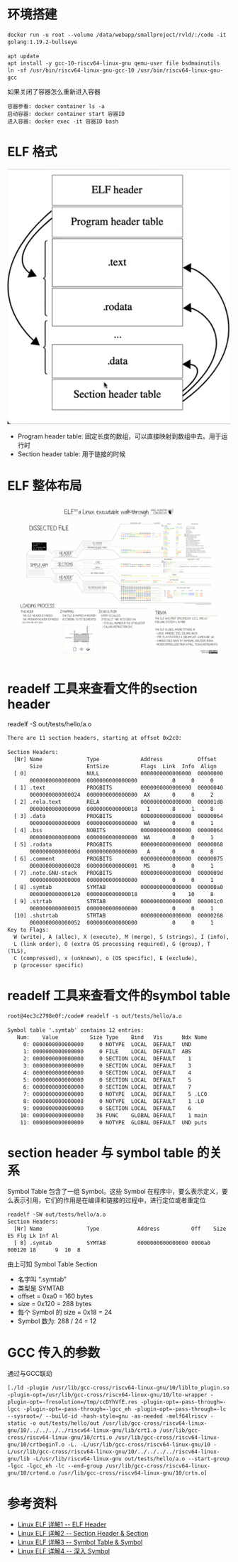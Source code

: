 # 环境搭建
```
docker run -u root --volume /data/webapp/smallproject/rvld/:/code -it golang:1.19.2-bullseye

apt update
apt install -y gcc-10-riscv64-linux-gnu qemu-user file bsdmainutils
ln -sf /usr/bin/riscv64-linux-gnu-gcc-10 /usr/bin/riscv64-linux-gnu-gcc
```

如果关闭了容器怎么重新进入容器
```
容器参看: docker container ls -a
启动容器: docker container start 容器ID
进入容器: docker exec -it 容器ID bash
```

# ELF 格式
![ELF](./imgs/ELF文件格式.png)
- Program header table: 固定长度的数组，可以直接映射到数组中去。用于运行时
- Section header table: 用于链接的时候

# ELF 整体布局
![ELF 整体布局](./imgs/elf文件.png)

# readelf 工具来查看文件的section header
readelf -S out/tests/hello/a.o
```
There are 11 section headers, starting at offset 0x2c0:

Section Headers:
  [Nr] Name              Type             Address           Offset
       Size              EntSize          Flags  Link  Info  Align
  [ 0]                   NULL             0000000000000000  00000000
       0000000000000000  0000000000000000           0     0     0
  [ 1] .text             PROGBITS         0000000000000000  00000040
       0000000000000024  0000000000000000  AX       0     0     2
  [ 2] .rela.text        RELA             0000000000000000  000001d8
       0000000000000090  0000000000000018   I       8     1     8
  [ 3] .data             PROGBITS         0000000000000000  00000064
       0000000000000000  0000000000000000  WA       0     0     1
  [ 4] .bss              NOBITS           0000000000000000  00000064
       0000000000000000  0000000000000000  WA       0     0     1
  [ 5] .rodata           PROGBITS         0000000000000000  00000068
       000000000000000d  0000000000000000   A       0     0     8
  [ 6] .comment          PROGBITS         0000000000000000  00000075
       0000000000000028  0000000000000001  MS       0     0     1
  [ 7] .note.GNU-stack   PROGBITS         0000000000000000  0000009d
       0000000000000000  0000000000000000           0     0     1
  [ 8] .symtab           SYMTAB           0000000000000000  000000a0
       0000000000000120  0000000000000018           9    10     8
  [ 9] .strtab           STRTAB           0000000000000000  000001c0
       0000000000000015  0000000000000000           0     0     1
  [10] .shstrtab         STRTAB           0000000000000000  00000268
       0000000000000052  0000000000000000           0     0     1
Key to Flags:
  W (write), A (alloc), X (execute), M (merge), S (strings), I (info),
  L (link order), O (extra OS processing required), G (group), T (TLS),
  C (compressed), x (unknown), o (OS specific), E (exclude),
  p (processor specific)
```

# readelf 工具来查看文件的symbol table
```
root@4ec3c2798e0f:/code# readelf -s out/tests/hello/a.o

Symbol table '.symtab' contains 12 entries:
   Num:    Value          Size Type    Bind   Vis      Ndx Name
     0: 0000000000000000     0 NOTYPE  LOCAL  DEFAULT  UND
     1: 0000000000000000     0 FILE    LOCAL  DEFAULT  ABS
     2: 0000000000000000     0 SECTION LOCAL  DEFAULT    1
     3: 0000000000000000     0 SECTION LOCAL  DEFAULT    3
     4: 0000000000000000     0 SECTION LOCAL  DEFAULT    4
     5: 0000000000000000     0 SECTION LOCAL  DEFAULT    5
     6: 0000000000000000     0 SECTION LOCAL  DEFAULT    7
     7: 0000000000000000     0 NOTYPE  LOCAL  DEFAULT    5 .LC0
     8: 0000000000000008     0 NOTYPE  LOCAL  DEFAULT    1 .L0
     9: 0000000000000000     0 SECTION LOCAL  DEFAULT    6
    10: 0000000000000000    36 FUNC    GLOBAL DEFAULT    1 main
    11: 0000000000000000     0 NOTYPE  GLOBAL DEFAULT  UND puts
```

# section header 与 symbol table 的关系
Symbol Table 包含了一组 Symbol。这些 Symbol 在程序中，要么表示定义，要么表示引用，它们的作用是在编译和链接的过程中，进行定位或者重定位

```
readelf -SW out/tests/hello/a.o
Section Headers:
  [Nr] Name              Type            Address          Off    Size   ES Flg Lk Inf Al
  [ 8] .symtab           SYMTAB          0000000000000000 0000a0 000120 18      9  10  8
```

由上可知 Symbol Table Section
- 名字叫 “.symtab”
- 类型是 SYMTAB
- offset = 0xa0 =  160 bytes
- size = 0x120 = 288 bytes
- 每个 Symbol 的 size = 0x18  = 24
- Symbol 数为: 288 / 24 = 12

# GCC 传入的参数
通过与GCC联动
```
[./ld -plugin /usr/lib/gcc-cross/riscv64-linux-gnu/10/liblto_plugin.so -plugin-opt=/usr/lib/gcc-cross/riscv64-linux-gnu/10/lto-wrapper -plugin-opt=-fresolution=/tmp/ccDYhVfE.res -plugin-opt=-pass-through=-lgcc -plugin-opt=-pass-through=-lgcc_eh -plugin-opt=-pass-through=-lc --sysroot=/ --build-id -hash-style=gnu -as-needed -melf64lriscv -static -o out/tests/hello/out /usr/lib/gcc-cross/riscv64-linux-gnu/10/../../../../riscv64-linux-gnu/lib/crt1.o /usr/lib/gcc-cross/riscv64-linux-gnu/10/crti.o /usr/lib/gcc-cross/riscv64-linux-gnu/10/crtbeginT.o -L. -L/usr/lib/gcc-cross/riscv64-linux-gnu/10 -L/usr/lib/gcc-cross/riscv64-linux-gnu/10/../../../../riscv64-linux-gnu/lib -L/usr/lib/riscv64-linux-gnu out/tests/hello/a.o --start-group -lgcc -lgcc_eh -lc --end-group /usr/lib/gcc-cross/riscv64-linux-gnu/10/crtend.o /usr/lib/gcc-cross/riscv64-linux-gnu/10/crtn.o]
```



# 参考资料
- [Linux ELF 详解1 -- ELF Header](https://blog.csdn.net/helowken2/article/details/113739946)
- [Linux ELF 详解2 -- Section Header & Section](https://blog.csdn.net/helowken2/article/details/113757332)
- [Linux ELF 详解3 -- Symbol Table & Symbol](https://blog.csdn.net/helowken2/article/details/113782851)
- [Linux ELF 详解4 -- 深入 Symbol](https://blog.csdn.net/helowken2/article/details/113792555)